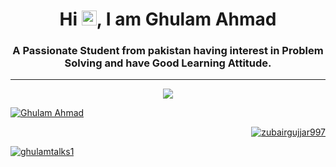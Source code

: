 <h1 align="center">Hi <img src='https://qpluspicture.oss-cn-beijing.aliyuncs.com/6LjjQA/Hi.gif' alt='Hi' width="24"/>, I am Ghulam Ahmad</h1>
<h3 align="center">A Passionate Student from pakistan having interest in Problem Solving and have Good Learning Attitude.</h3>
<hr>

<p align="center">
          <a href="https://github.com/ghulamahma"><img src="https://readme-typing-svg.herokuapp.com?font=&duration=2000&color=FFFF00&background=22CC3300&center=true&vCenter=true&width=500&lines=DSA+%7C+C%2B%2B+%7C+C+%7C Python |;HTML+%7C+CSS+;Love+to+Learn+New+Stacks"](https://git.io/typing-svg)></a>
</p>
<!-- 
<hr>

[![@hydraphyzer's Holopin board](https://holopin.me/hydraphyzer)](https://holopin.io/@hydraphyzer) -->


<!-- <p align="center"> <a href="https://github.com/ryo-ma/github-profile-trophy"><img src="https://github-profile-trophy.vercel.app/?username=hydraphyzer&theme=discord&row=2&column=3&margin-w=10&margin-h=10"/></a> </p> -->

<p align="left"> <a href="linkedin.com/in/ghulam-ahmad-840a06249" target="blank"><img src="https://img.shields.io/twitter/follow/Ghulam Ahmad?logo=LinkedIn&style=for-the-badge" alt="Ghulam Ahmad" /></a> </p>
<p align="right"> <a href="https://twitter.com/GhulamA381" target="blank"><img src="https://img.shields.io/twitter/follow/GhulamA381?logo=twitter&style=for-the-badge" alt="zubairgujjar997" /></a> </p>
<p align="Left"> <a href="ghulamtalks1.blogspot.com (" target="blank"><img src="https://img.shields.io/twitter/follow/ghulamtalks1?logo=Blogger&style=for-the-badge" alt="ghulamtalks1" /></a> </p>
<!-- <p align="center"> 
  Profile Views 🎃<br><br>
  <img src="https://profile-counter.glitch.me/HydraPhyzer/count.svg" />
</p>

- ⚡ I’m Currently Working on **Web Development Projects**

- ⚡ I’m Currently Learning   **Full Stack Web Development**

- ⚡ Ask Me About             **C , C++ , HTML , CSS , JavaScript , SQL**

- ⚡ Feel Free to Concact Me  **zubi41918@gmail.com**

- ⚡ Fun Fact About Me        **I Think, I am a Quick Learner**

<hr>

<h3 align="center">Connect with me:</h3>
<p align="center">
<a href="https://dev.to/zubairgujjar997" target="blank"><img align="center" src="https://raw.githubusercontent.com/rahuldkjain/github-profile-readme-generator/master/src/images/icons/Social/devto.svg" alt="zubairgujjar997" height="30" width="40" /></a>
<a href="https://twitter.com/zubairgujjar997" target="blank"><img align="center" src="https://raw.githubusercontent.com/rahuldkjain/github-profile-readme-generator/master/src/images/icons/Social/twitter.svg" alt="zubairgujjar997" height="30" width="40" /></a>
<a href="https://www.linkedin.com/in/muhammad-zubair-javed/" target="blank"><img align="center" src="https://raw.githubusercontent.com/rahuldkjain/github-profile-readme-generator/master/src/images/icons/Social/linked-in-alt.svg" alt="/in/muhammad-zubair-javed/" height="30" width="40" /></a>
<a href="https://instagram.com/zubair_gujjar997" target="blank"><img align="center" src="https://raw.githubusercontent.com/rahuldkjain/github-profile-readme-generator/master/src/images/icons/Social/instagram.svg" alt="zubair_gujjar997" height="30" width="40" /></a>
<a href="https://www.leetcode.com/hydraphyzer" target="blank"><img align="center" src="https://raw.githubusercontent.com/rahuldkjain/github-profile-readme-generator/master/src/images/icons/Social/leet-code.svg" alt="hydraphyzer" height="30" width="40" /></a>
</p>

<hr>

<h3 align="center">Languages and Tools </h3>
<p align="center">
  <a href="https://skillicons.dev">
    <img src="https://skillicons.dev/icons?i=html,css,js,react,next,nodejs,c,cs,cpp,firebase,git,github,ai,mongodb,netlify,py,ts,ai,bootstrap,tailwind,sass" />
  </a>
</p>

<hr>

<h2 align="center">Contribution Graph</h2>

<p align="center">
          <img align="center" src="https://github-readme-activity-graph.cyclic.app/graph?username=HydraPhyzer&theme=dracula&hide_border=false" />

<p align="center">
  <a href="https://github.com/hydraphyzer"><span>
    <img height="180em" src="https://github-readme-stats.vercel.app/api?username=hydraphyzer&count_private=true&show_icons=true&theme=dracula&&include_all_commits=true"/>
    <img height="180em" src="https://github-readme-stats-eight-theta.vercel.app/api/top-langs/?username=hydraphyzer&&layout=compact&langs_count=8&theme=dracula&hide_border=false"/>
    <img height="180em" width=80% src="https://github-readme-streak-stats.herokuapp.com/?user=hydraphyzer&theme=dracula&show_icons=true&locale=en&layout=demo&hide_border=false&border_radius=5" alt=hydraphyzer />
    
</p>

<p align="center">
          <img src="https://github-profile-summary-cards.vercel.app/api/cards/profile-details?username=hydraphyzer&theme=gruvbox&hide_border=false" />
    </span></a>
<br>
<hr>
<h2 align>Spotify Playing 🎵</h2>

[![Spotify](https://spotify-hydraphyzer.vercel.app/api/spotify?background_color=34495e&border_color=27ae60)](https://open.spotify.com/user/8fw9welpdw2jh2abilt8t04gd)
                  
<hr> -->
